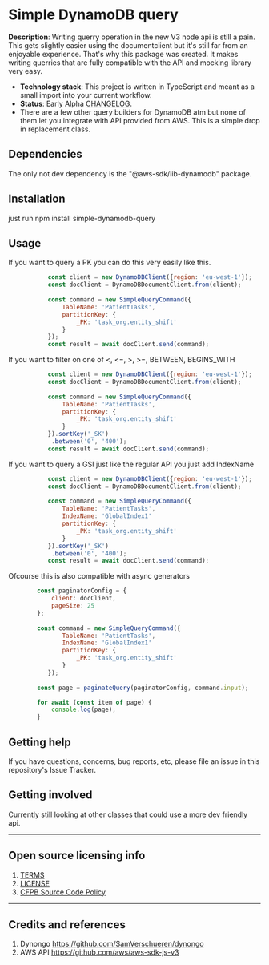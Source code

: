 # Simple DynamoDB query

**Description**:  Writing querry operation in the new V3 node api is still a pain. This gets slightly easier using the documentclient but it's still far from an enjoyable experience. That's why this package was created. It makes writing querries that are fully compatible with the API and mocking library very easy.

  - **Technology stack**: This project is written in TypeScript and meant as a small import into your current workflow.
  - **Status**:  Early Alpha [CHANGELOG](CHANGELOG.md).
  - There are a few other query builders for DynamoDB atm but none of them let you integrate with API provided from AWS. This is a simple drop in replacement class.


## Dependencies

The only not dev dependency is the "@aws-sdk/lib-dynamodb" package.

## Installation

just run npm install simple-dynamodb-query

## Usage

If you want to query a PK you can do this very easily like this.
```javascript
           const client = new DynamoDBClient({region: 'eu-west-1'});
           const docClient = DynamoDBDocumentClient.from(client);
           
           const command = new SimpleQueryCommand({
               TableName: 'PatientTasks',
               partitionKey: {
                   _PK: 'task_org.entity_shift'
               }
           });
           const result = await docClient.send(command);
```
If you want to filter on one of <, <=, >, >=, BETWEEN, BEGINS_WITH
```javascript
           const client = new DynamoDBClient({region: 'eu-west-1'});
           const docClient = DynamoDBDocumentClient.from(client);
           
           const command = new SimpleQueryCommand({
               TableName: 'PatientTasks',
               partitionKey: {
                   _PK: 'task_org.entity_shift'
               }
           }).sortKey('_SK')
            .between('0', '400');
           const result = await docClient.send(command);
```
If you want to query a GSI just like the regular API you just add IndexName
```javascript
           const client = new DynamoDBClient({region: 'eu-west-1'});
           const docClient = DynamoDBDocumentClient.from(client);
           
           const command = new SimpleQueryCommand({
               TableName: 'PatientTasks',
               IndexName: 'GlobalIndex1'
               partitionKey: {
                   _PK: 'task_org.entity_shift'
               }
           }).sortKey('_SK')
            .between('0', '400');
           const result = await docClient.send(command);
```
Ofcourse this is also compatible with async generators
```javascript
        const paginatorConfig = {
            client: docClient,
            pageSize: 25
        };
        
        const command = new SimpleQueryCommand({
               TableName: 'PatientTasks',
               IndexName: 'GlobalIndex1'
               partitionKey: {
                   _PK: 'task_org.entity_shift'
               }
           });
           
        const page = paginateQuery(paginatorConfig, command.input);

        for await (const item of page) {
            console.log(page);
        }
```


## Getting help

If you have questions, concerns, bug reports, etc, please file an issue in this repository's Issue Tracker.

## Getting involved

Currently still looking at other classes that could use a more dev friendly api.


----

## Open source licensing info
1. [TERMS](TERMS.md)
2. [LICENSE](LICENSE)
3. [CFPB Source Code Policy](https://github.com/cfpb/source-code-policy/)


----

## Credits and references

1. Dynongo https://github.com/SamVerschueren/dynongo
2. AWS API https://github.com/aws/aws-sdk-js-v3
